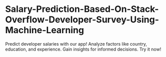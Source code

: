 # Salary-Prediction-Based-On-Stack-Overflow-Developer-Survey-Using-Machine-Learning
Predict developer salaries with our app! Analyze factors like country, education, and experience. Gain insights for informed decisions. Try it now!
